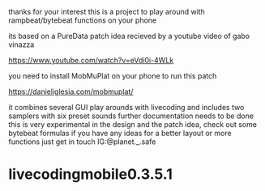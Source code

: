 thanks for your interest
this is a project to play around with rampbeat/bytebeat functions on your phone

its based on a PureData patch idea recieved by a youtube video of gabo vinazza

https://www.youtube.com/watch?v=eVdi0i-4WLk

you need to install MobMuPlat on your phone to run this patch

https://danieliglesia.com/mobmuplat/

it combines several GUI play arounds with livecoding and includes two samplers with six preset sounds
further documentation needs to be done
this is very experimental in the design and the patch idea, check out some bytebeat formulas 
if you have any ideas for a better layout or more functions just get in touch IG:@planet._.safe

# livecodingmobile0.3.5.1
